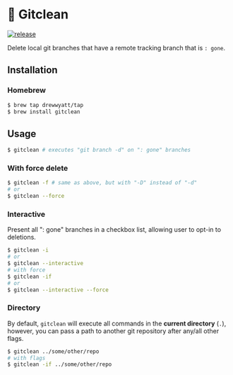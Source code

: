 # 🧽 Gitclean

[![release](https://img.shields.io/github/release-pre/drewwyatt/gitclean.svg?style=for-the-badge)](https://github.com/drewwyatt/gitclean/releases)

Delete local git branches that have a remote tracking branch that is `: gone`.

## Installation

### Homebrew

```bash
$ brew tap drewwyatt/tap
$ brew install gitclean
```

## Usage

```bash
$ gitclean # executes "git branch -d" on ": gone" branches
```

### With force delete

```bash
$ gitclean -f # same as above, but with "-D" instead of "-d"
# or
$ gitclean --force
```

### Interactive

Present all ": gone" branches in a checkbox list, allowing user to opt-in to deletions.

```bash
$ gitclean -i
# or
$ gitclean --interactive
# with force
$ gitclean -if
# or
$ gitclean --interactive --force
```

### Directory

By default, `gitclean` will execute all commands in the **current directory** (`.`), however, you can pass a path to another git repository after any/all other flags.

```bash
$ gitclean ../some/other/repo
# with flags
$ gitclean -if ../some/other/repo
```
